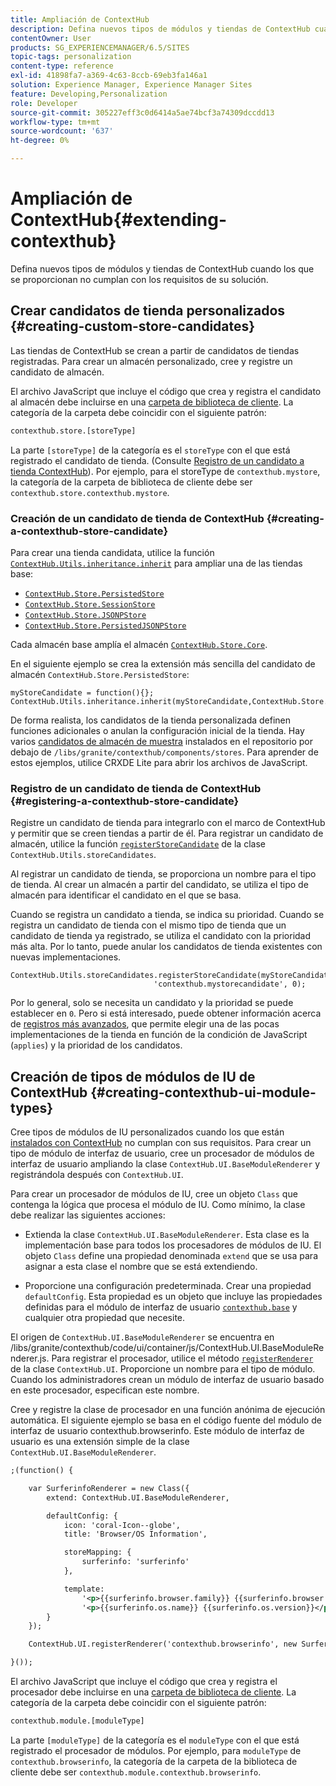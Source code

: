 ```yaml
---
title: Ampliación de ContextHub
description: Defina nuevos tipos de módulos y tiendas de ContextHub cuando los que se proporcionan no cumplan con los requisitos de su solución
contentOwner: User
products: SG_EXPERIENCEMANAGER/6.5/SITES
topic-tags: personalization
content-type: reference
exl-id: 41898fa7-a369-4c63-8ccb-69eb3fa146a1
solution: Experience Manager, Experience Manager Sites
feature: Developing,Personalization
role: Developer
source-git-commit: 305227eff3c0d6414a5ae74bcf3a74309dccdd13
workflow-type: tm+mt
source-wordcount: '637'
ht-degree: 0%

---
```


# Ampliación de ContextHub{#extending-contexthub}

Defina nuevos tipos de módulos y tiendas de ContextHub cuando los que se proporcionan no cumplan con los requisitos de su solución.

## Crear candidatos de tienda personalizados {#creating-custom-store-candidates}

Las tiendas de ContextHub se crean a partir de candidatos de tiendas registradas. Para crear un almacén personalizado, cree y registre un candidato de almacén.

El archivo JavaScript que incluye el código que crea y registra el candidato al almacén debe incluirse en una [carpeta de biblioteca de cliente](/help/sites-developing/clientlibs.md#creating-client-library-folders). La categoría de la carpeta debe coincidir con el siguiente patrón:

```xml
contexthub.store.[storeType]
```

La parte `[storeType]` de la categoría es el `storeType` con el que está registrado el candidato de tienda. (Consulte [Registro de un candidato a tienda ContextHub](/help/sites-developing/ch-extend.md#registering-a-contexthub-store-candidate)). Por ejemplo, para el storeType de `contexthub.mystore`, la categoría de la carpeta de biblioteca de cliente debe ser `contexthub.store.contexthub.mystore`.

### Creación de un candidato de tienda de ContextHub {#creating-a-contexthub-store-candidate}

Para crear una tienda candidata, utilice la función [`ContextHub.Utils.inheritance.inherit`](/help/sites-developing/contexthub-api.md#inherit-child-parent) para ampliar una de las tiendas base:

* [`ContextHub.Store.PersistedStore`](/help/sites-developing/contexthub-api.md#contexthub-store-persistedstore)
* [`ContextHub.Store.SessionStore`](/help/sites-developing/contexthub-api.md#contexthub-store-sessionstore)
* [`ContextHub.Store.JSONPStore`](/help/sites-developing/contexthub-api.md#contexthub-store-jsonpstore)
* [`ContextHub.Store.PersistedJSONPStore`](/help/sites-developing/contexthub-api.md#contexthub-store-persistedjsonpstore)

Cada almacén base amplía el almacén [`ContextHub.Store.Core`](/help/sites-developing/contexthub-api.md#contexthub-store-core).

En el siguiente ejemplo se crea la extensión más sencilla del candidato de almacén `ContextHub.Store.PersistedStore`:

```
myStoreCandidate = function(){};
ContextHub.Utils.inheritance.inherit(myStoreCandidate,ContextHub.Store.PersistedStore);
```

De forma realista, los candidatos de la tienda personalizada definen funciones adicionales o anulan la configuración inicial de la tienda. Hay varios [candidatos de almacén de muestra](/help/sites-developing/ch-samplestores.md) instalados en el repositorio por debajo de `/libs/granite/contexthub/components/stores`. Para aprender de estos ejemplos, utilice CRXDE Lite para abrir los archivos de JavaScript.

### Registro de un candidato de tienda de ContextHub {#registering-a-contexthub-store-candidate}

Registre un candidato de tienda para integrarlo con el marco de ContextHub y permitir que se creen tiendas a partir de él. Para registrar un candidato de almacén, utilice la función [`registerStoreCandidate`](/help/sites-developing/contexthub-api.md#registerstorecandidate-store-storetype-priority-applies) de la clase `ContextHub.Utils.storeCandidates`.

Al registrar un candidato de tienda, se proporciona un nombre para el tipo de tienda. Al crear un almacén a partir del candidato, se utiliza el tipo de almacén para identificar el candidato en el que se basa.

Cuando se registra un candidato a tienda, se indica su prioridad. Cuando se registra un candidato de tienda con el mismo tipo de tienda que un candidato de tienda ya registrado, se utiliza el candidato con la prioridad más alta. Por lo tanto, puede anular los candidatos de tienda existentes con nuevas implementaciones.

```
ContextHub.Utils.storeCandidates.registerStoreCandidate(myStoreCandidate,
                                'contexthub.mystorecandidate', 0);
```

Por lo general, solo se necesita un candidato y la prioridad se puede establecer en `0`. Pero si está interesado, puede obtener información acerca de [registros más avanzados](/help/sites-developing/contexthub-api.md#registerstorecandidate-store-storetype-priority-applies), que permite elegir una de las pocas implementaciones de la tienda en función de la condición de JavaScript (`applies`) y la prioridad de los candidatos.

## Creación de tipos de módulos de IU de ContextHub {#creating-contexthub-ui-module-types}

Cree tipos de módulos de IU personalizados cuando los que están [instalados con ContextHub](/help/sites-developing/ch-samplemodules.md) no cumplan con sus requisitos. Para crear un tipo de módulo de interfaz de usuario, cree un procesador de módulos de interfaz de usuario ampliando la clase `ContextHub.UI.BaseModuleRenderer` y registrándola después con `ContextHub.UI`.

Para crear un procesador de módulos de IU, cree un objeto `Class` que contenga la lógica que procesa el módulo de IU. Como mínimo, la clase debe realizar las siguientes acciones:

* Extienda la clase `ContextHub.UI.BaseModuleRenderer`. Esta clase es la implementación base para todos los procesadores de módulos de IU. El objeto `Class` define una propiedad denominada `extend` que se usa para asignar a esta clase el nombre que se está extendiendo.

* Proporcione una configuración predeterminada. Crear una propiedad `defaultConfig`. Esta propiedad es un objeto que incluye las propiedades definidas para el módulo de interfaz de usuario [`contexthub.base`](/help/sites-developing/ch-samplemodules.md#contexthub-base-ui-module-type) y cualquier otra propiedad que necesite.

El origen de `ContextHub.UI.BaseModuleRenderer` se encuentra en /libs/granite/contexthub/code/ui/container/js/ContextHub.UI.BaseModuleRenderer.js. Para registrar el procesador, utilice el método [`registerRenderer`](/help/sites-developing/contexthub-api.md#registerrenderer-moduletype-renderer-dontrender) de la clase `ContextHub.UI`. Proporcione un nombre para el tipo de módulo. Cuando los administradores crean un módulo de interfaz de usuario basado en este procesador, especifican este nombre.

Cree y registre la clase de procesador en una función anónima de ejecución automática. El siguiente ejemplo se basa en el código fuente del módulo de interfaz de usuario contexthub.browserinfo. Este módulo de interfaz de usuario es una extensión simple de la clase `ContextHub.UI.BaseModuleRenderer`.

```xml
;(function() {

    var SurferinfoRenderer = new Class({
        extend: ContextHub.UI.BaseModuleRenderer,

        defaultConfig: {
            icon: 'coral-Icon--globe',
            title: 'Browser/OS Information',

            storeMapping: {
                surferinfo: 'surferinfo'
            },

            template:
                '<p>{{surferinfo.browser.family}} {{surferinfo.browser.version}}</p>' +
                '<p>{{surferinfo.os.name}} {{surferinfo.os.version}}</p>'
        }
    });

    ContextHub.UI.registerRenderer('contexthub.browserinfo', new SurferinfoRenderer());

}());
```

El archivo JavaScript que incluye el código que crea y registra el procesador debe incluirse en una [carpeta de biblioteca de cliente](/help/sites-developing/clientlibs.md#creating-client-library-folders). La categoría de la carpeta debe coincidir con el siguiente patrón:

```xml
contexthub.module.[moduleType]
```

La parte `[moduleType]` de la categoría es el `moduleType` con el que está registrado el procesador de módulos. Por ejemplo, para `moduleType` de `contexthub.browserinfo`, la categoría de la carpeta de la biblioteca de cliente debe ser `contexthub.module.contexthub.browserinfo`.
